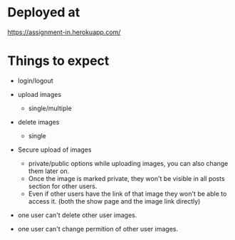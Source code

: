 # Deployed at 

https://assignment-in.herokuapp.com/

# Things to expect

* login/logout

* upload images
  * single/multiple
* delete images
  * single
* Secure upload of images
  * private/public options while uploading images, you can also change them later on.
  * Once the image is marked private, they won't be visible in all posts section for other users.
  * Even if other users have the link of that image they won't be able to access it. (both the show page and the image link directly)

* one user can't delete other user images.
* one user can't change permition of other user images.
